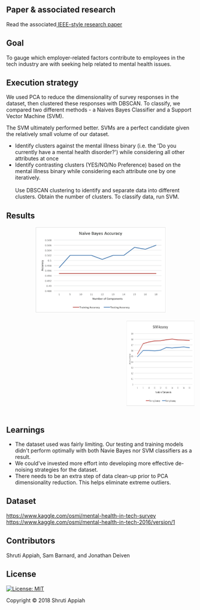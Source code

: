 ## Paper & associated research

Read the associated<a href="https://www.researchgate.net/publication/320310808_Density-based_Clustering_of_Workplace_Effects_on_Mental_Health"> IEEE-style research paper</a>

## Goal

To gauge which employer-related factors contribute to employees in the tech industry are with seeking help related to mental health issues.

## Execution strategy

We used PCA to reduce the dimensionality of survey responses in the dataset, then clustered these responses with DBSCAN. To classify, we compared two different methods - a Naives Bayes Classifier and a Support Vector Machine (SVM). 

The SVM ultimately performed better. SVMs are a perfect candidate given the relatively small volume of our dataset. 

- Identify clusters against the mental illness binary (i.e. the 'Do you currently have a mental health disorder?') while considering all other attributes at once <br/>
- Identify contrasting clusters (YES/NO/No Preference) based on the mental illness binary while considering each attribute one by one iteratively.
<br/><br/>
Use DBSCAN clustering to identify and separate data into different clusters. Obtain the number of clusters. To classify data, run SVM.

## Results

<div align="center">
	<div width="350px" float="left">
		<img width="350" height="230" src="img/nva.png" alt="Naive Bayes Accuracy">
		<br>
		<br>
	</div>
	<div style="margin-left:320px;" width="500px" float="right">
		<img width="350" height="230" src="img/svm.png" alt="SVM Accuracy">
		<br>
		<br>
	</div>
</div>


## Learnings
- The dataset used was fairly limiting. Our testing and training models didn't perform optimally with both Navie Bayes nor SVM classifiers as a result.
- We could've invested more effort into developing more effective de-noising strategies for the dataset.
- There needs to be an extra step of data clean-up prior to PCA dimensionality reduction. This helps eliminate extreme outliers.

## Dataset

https://www.kaggle.com/osmi/mental-health-in-tech-survey
<br/>
https://www.kaggle.com/osmi/mental-health-in-tech-2016/version/1

## Contributors

Shruti Appiah, Sam Barnard, and Jonathan Deiven

## License
[![License: MIT](https://img.shields.io/badge/License-MIT-yellow.svg)](https://opensource.org/licenses/MIT)

Copyright © 2018 Shruti Appiah
